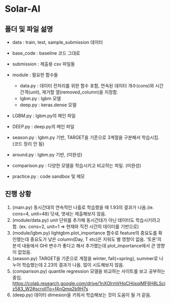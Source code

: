# Solar-AI

## 폴더 및 파일 섦명
- data : train, test, sample_submission 데이터
- base_code : baseline 코드 그대로
- submission : 제출용 csv 파일들
- module : 필요한 함수들
	- data.py : 데이터 전처리를 위한 함수 포함, 연속된 데이터 개수(cons)와 시간 간격(unit), 제거할 열(removed_column)을 지정함.
	- lgbm.py : lgbm 모델
	- deep.py : keras.dense 모델

- LGBM.py : lgbm.py의 메인 파일
- DEEP.py : deep.py의 메인 파일
- season.py : lgbm.py 기반, TARGET을 기준으로 3계절을 구분해서 학습시킴. (코드 정리 안 됨)
- around.py : lgbm.py 기반, (미완성)
- comparison.py : 다양한 모델을 학습시키고 비교하는 파일. (미완성)
- practice.py : code sandbox 및 메모

## 진행 상황
1. (main.py) 동시간대의 연속적인 나흘로 학습했을 때 1.93의 결과가 나옴.(ie. cons=4, unit=48) 닷새, 엿새는 제출해보지 않음. 
2. (module/data.py) unit 단위를 추가해 동시간대가 아닌 데이터도 학습시키려고 함. (ex. cons=2, unit=1 => 현재와 직전 시간의 데이터를 기반으로)
3. (module/lgbm.py) lightgbm.plot_importance 함수로 feature의 중요도를 확인했는데 중요도가 낮은 column(Day, T etc)은 지워도 별 영향이 없음. '토론'의 분석 내용에서 GHI 변수가 좋다고 해서 추가했는데 plot_importance에서 큰 영향이 없었음.
4. (season.py) TARGET을 기준으로 계절을 winter, fall(=spring), summer로 나누어 학습했는데 2.23의 결과가 나옴. 많이 시도해보지 않음.
5. (comparison.py) quantile regression 모델을 비교하는 사이트를 보고 공부하는 중임. https://colab.research.google.com/drive/1nXOlrmVHqCHiixqiMF6H8LSciz583_W2#scrollTo=f4nQmq2b9H7s
6. (deep.py) 데이터 dimesion을 키워서 학습해보는 것이 도움이 될 거 같음. 